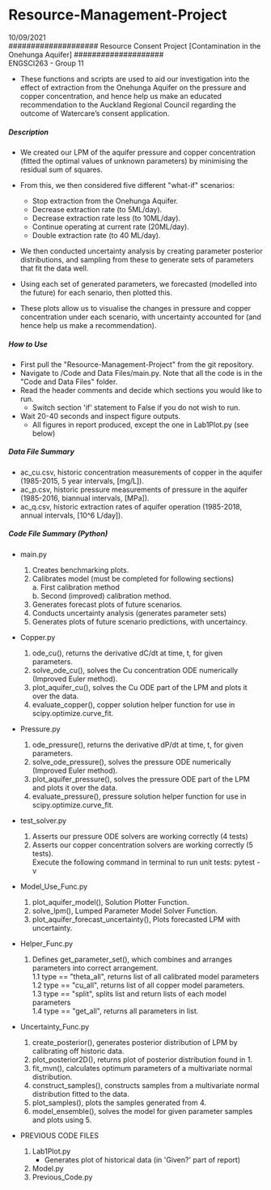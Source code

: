 # Resource-Management-Project   

10/09/2021  
####################    Resource Consent Project [Contamination in the Onehunga Aquifer]    ####################  
ENGSCI263 - Group 11    
-   These functions and scripts are used to aid our investigation into the effect of extraction from the Onehunga Aquifer 
    on the pressure and copper concentration, and hence help us make an educated recommendation to the Auckland Regional 
    Council regarding the outcome of Watercare’s consent application.

##### Description #####
-   We created our LPM of the aquifer pressure and copper concentration (fitted the optimal values of unknown parameters)
    by minimising the residual sum of squares.
    
-   From this, we then considered five different "what-if" scenarios:
    -   Stop extraction from the Onehunga Aquifer.
    -   Decrease extraction rate (to 5ML/day).
    -   Decrease extraction rate less (to 10ML/day).
    -   Continue operating at current rate (20ML/day).
    -   Double extraction rate (to 40 ML/day).

-   We then conducted uncertainty analysis by creating parameter posterior distributions, and sampling from these to
    generate sets of parameters that fit the data well. 

-   Using each set of generated parameters, we forecasted (modelled into the future) for each senario, then plotted this. 

-   These plots allow us to visualise the changes in pressure and copper concentration under each scenario, with uncertainty
    accounted for (and hence help us make a recommendation).

##### How to Use #####
-   First pull the "Resource-Management-Project" from the git repository.
-   Navigate to /Code and Data Files/main.py. Note that all the code is in the "Code and Data Files" folder. 
-   Read the header comments and decide which sections you would like to run.
    -   Switch section 'if' statement to False if you do not wish to run.
-   Wait 20-40 seconds and inspect figure outputs.
    - All figures in report produced, except the one in Lab1Plot.py (see below)

##### Data File Summary #####
-   ac_cu.csv, historic concentration measurements of copper in the aquifer (1985-2015, 5 year intervals, [mg/L]).
-   ac_p.csv, historic pressure measurements of pressure in the aquifer (1985-2016, biannual intervals, [MPa]).
-   ac_q.csv, historic extraction rates of aquifer operation (1985-2018, annual intervals, [10^6 L/day]).

##### Code File Summary (Python) #####
-   main.py
    1. Creates benchmarking plots.
    2. Calibrates model (must be completed for following sections)  
        a. First calibration method     
        b. Second (improved) calibration method.    
    3. Generates forecast plots of future scenarios.
    4. Conducts uncertainty analysis (generates parameter sets)
    5. Generates plots of future scenario predictions, with uncertaincy.

-   Copper.py
    1. ode_cu(), returns the derivative dC/dt at time, t, for given parameters.
    2. solve_ode_cu(), solves the Cu concentration ODE numerically (Improved Euler method).
    3. plot_aquifer_cu(), solves the Cu ODE part of the LPM and plots it over the data.
    4. evaluate_copper(), copper solution helper function for use in scipy.optimize.curve_fit.

-   Pressure.py
    1. ode_pressure(), returns the derivative dP/dt at time, t, for given parameters.
    2. solve_ode_pressure(), solves the pressure ODE numerically (Improved Euler method).
    3. plot_aquifer_pressure(), solves the pressure ODE part of the LPM and plots it over the data.
    4. evaluate_pressure(), pressure solution helper function for use in scipy.optimize.curve_fit.

-   test_solver.py
    1. Asserts our pressure ODE solvers are working correctly (4 tests)
    2. Asserts our copper concentration solvers are working correctly (5 tests).    
    Execute the following command in terminal to run unit tests: pytest -v

-   Model_Use_Func.py
    1. plot_aquifer_model(), Solution Plotter Function.
    2. solve_lpm(), Lumped Parameter Model Solver Function.
    3. plot_aquifer_forecast_uncertainty(), Plots forecasted LPM with uncertainty.

-   Helper_Func.py
    1. Defines get_parameter_set(), which combines and arranges parameters into correct arrangement.      
        1.1    type == "theta_all", returns list of all calibrated model parameters        
        1.2    type == "cu_all", returns list of all copper model parameters.        
        1.3    type == "split", splits list and return lists of each model parameters        
        1.4    type == "get_all", returns all parameters in list.        

-   Uncertainty_Func.py
    1. create_posterior(), generates posterior distribution of LPM by calibrating off historic data.
    2. plot_posterior2D(), returns plot of posterior distribution found in 1.
    3. fit_mvn(), calculates optimum parameters of a multivariate normal distribution.
    4. construct_samples(), constructs samples from a multivariate normal distribution fitted to the data.
    5. plot_samples(), plots the samples generated from 4.
    6. model_ensemble(), solves the model for given parameter samples and plots using 5.    

-   PREVIOUS CODE FILES      
    1. Lab1Plot.py     
        - Generates plot of historical data (in 'Given?' part of report)  
    2. Model.py    
    3. Previous_Code.py    
